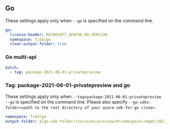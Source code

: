 ## Go

These settings apply only when `--go` is specified on the command line.

```yaml $(go)
go:
  license-header: MICROSOFT_APACHE_NO_VERSION
  namespace: fidalgo
  clear-output-folder: true
```

### Go multi-api

``` yaml $(go) && $(multiapi)
batch:
  - tag: package-2021-06-01-privatepreview
```
### Tag: package-2021-06-01-privatepreview and go

These settings apply only when `--tag=package-2021-06-01-privatepreview --go` is specified on the command line.
Please also specify `--go-sdks-folder=<path to the root directory of your azure-sdk-for-go clone>`.

```yaml $(tag) == 'package-2021-06-01-privatepreview' && $(go)
namespace: fidalgo
output-folder: $(go-sdk-folder)/services/preview/$(namespace)/mgmt/2021-06-01-privatepreview/$(namespace)
```